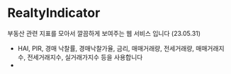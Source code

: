 # RealtyIndicator

부동산 관련 지표를 모아서 깔끔하게 보여주는 웹 서비스 입니다 (23.05.31)
- HAI, PIR, 경매 낙찰률, 경매낙찰가율, 금리, 매매거래량, 전세거래량, 매매거래지수, 전세거래지수, 실거래가지수 등을 사용합니다
- 
